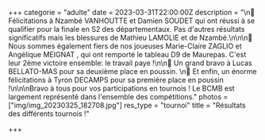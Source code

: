 +++
categorie = "adulte"
date = 2023-03-31T22:00:00Z
description = "\n🥈 Félicitations à Nzambé VANHOUTTE et Damien SOUDET qui ont réussi à se qualifier pour la finale en S2 des départementaux. Pas d'autres résultats significatifs mais les blessures de Mathieu LAMOLIE et de Nzambé.\n\n\n🥇 Nous sommes également fiers de nos joueuses Marie-Claire ZAGLIO et Angélique MEIGNAT , qui ont remporté le tableau D9 de Maurepas. C'est leur 2ème victoire ensemble: le travail paye !\n\n🥈 Un grand bravo à Lucas BELLATO-MAS pour sa deuxième place en poussin. \n🥇 Et enfin, un énorme félicitations à Tyron DECAMPS pour sa première place en poussin !\n\n\nBravo à tous pour vos participations en tournois ! Le BCMB est largement représenté dans l'ensemble des compétitions."
photos = ["img/img_20230325_182708.jpg"]
res_type = "tournoi"
title = "Résultats des différents tournois !"

+++
